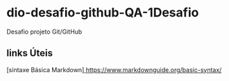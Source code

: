 # dio-desafio-github-QA-1Desafio
Desafio projeto Git/GitHub
## links Úteis 
[sintaxe Básica Markdown][ https://www.markdownguide.org/basic-syntax/
](https://www.markdownguide.org/basic-syntax/)
